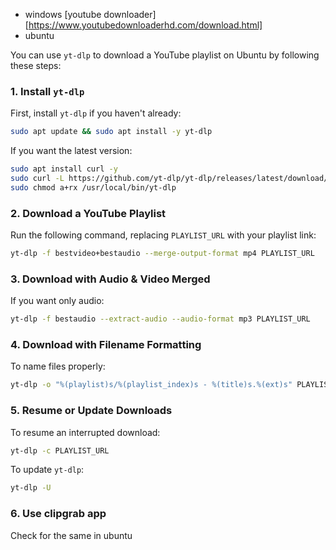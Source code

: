 - windows [youtube downloader][https://www.youtubedownloaderhd.com/download.html]
- ubuntu

You can use `yt-dlp` to download a YouTube playlist on Ubuntu by following these steps:

### **1. Install `yt-dlp`**

First, install `yt-dlp` if you haven't already:

```bash
sudo apt update && sudo apt install -y yt-dlp
```

If you want the latest version:

```bash
sudo apt install curl -y
sudo curl -L https://github.com/yt-dlp/yt-dlp/releases/latest/download/yt-dlp -o /usr/local/bin/yt-dlp
sudo chmod a+rx /usr/local/bin/yt-dlp
```

### **2. Download a YouTube Playlist**

Run the following command, replacing `PLAYLIST_URL` with your playlist link:

```bash
yt-dlp -f bestvideo+bestaudio --merge-output-format mp4 PLAYLIST_URL
```

### **3. Download with Audio & Video Merged**

If you want only audio:

```bash
yt-dlp -f bestaudio --extract-audio --audio-format mp3 PLAYLIST_URL
```

### **4. Download with Filename Formatting**

To name files properly:

```bash
yt-dlp -o "%(playlist)s/%(playlist_index)s - %(title)s.%(ext)s" PLAYLIST_URL
```

### **5. Resume or Update Downloads**

To resume an interrupted download:

```bash
yt-dlp -c PLAYLIST_URL
```

To update `yt-dlp`:

```bash
yt-dlp -U
```

### **6. Use clipgrab app**

Check for the same in ubuntu

